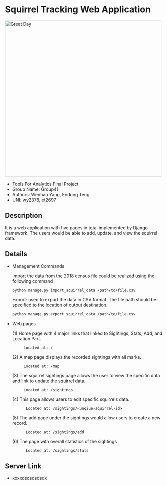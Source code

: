 # Squirrel Tracking Web Application


<img src="https://www.pngarea.com/pngs/18/5415510_squirrel-png-ice-age-squirrel-hd-png-download.png" alt="Great Day" width="500" height="500">


<ul>
  <li> Tools For Analytics Final Project </li>
  <li> Group Name: Group41 </li>
  <li> Authors: Wenhao Yang, Endong Teng</li>
  <li> UNI: wy2378, et2697</li>
</ul>

## Description
<p>
It is a web application with five pages in total implemented by Django framework. The users would be able to add, update, and view the squirrel data.
</p>

## Details
<ul>
  <li> Management Commands </li>
    <p> Import the data from the 2018 census file could be realized using the following command

  ```sh
  python manage.py import_squirrel_data /path/to/file.csv
  ```

  Export: used to export the data in CSV format. The file path should be specified to the location of output destination.

   ```sh
  python manage.py export_squirrel_data /path/to/file.csv
   ```
   </p>
  <li> Web pages </li>
    <p>
  (1) Home page with 4 major links that linked to Sightings, Stats, Add, and Location Part.  

         Located at: /
    
  (2) A map page displays the recorded sightings with all marks. 

         Located at: /map

  (3) The squirrel sightings page allows the user to view the specific data and link to update the squirrel data.

         Located at: /sightings

  (4) This page allows users to edit specific squirrels data.

          Located at: /sightings/<unqiue-squirrel-id>

  (5) The add page under the sightings would allow users to create a new record. 

          Located at: /sightings/add

  (6) The page with overall statistics of the sightings

          Located at: /sightings/stats

 </p>
</ul>


## Server Link
<ul>
  <li> xxxxdsdsdsdsdx </li>

</ul>


